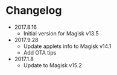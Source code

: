 # Changelog
- 2017.8.16
    - Initial version for Magisk v13.5
- 2017.9.28
    - Update applets info to Magisk v14.1
    - Add OTA tips
- 2017.1.8
    - Update to Magisk v15.2